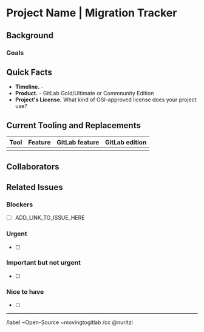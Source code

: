 # Project Name | Migration Tracker
<!-- Please edit this header with your project / organization's name. -->

## Background

<!-- 
Please add information here about why you're planning on migrating. Include any initial announcements that have been made about the decision or status.
-->

### Goals

<!-- What are some of the goals of your migration to GitLab? Delete this section if you don't want to enumerate goals. -->

## Quick Facts

<!-- Please complete as many items in this list as possible. If you're not sure yet, add "TBD" (To be Decided) or "Unknown" -->

 * **Timeline.** - 
 * **Product.** - GitLab Gold/Ultimate or Commnunity Edition
 * **Project's License.** What kind of OSI-approved license does your project use? 

## Current Tooling and Replacements

<!-- 
Please fill in the table to give an overview of your current tooling. Here's a description of what to include in each column:  

- Tool: which tool or platform you are currently using
- Feature: which particular feature you are using in that tool or platform
- GitLab feature: equivalent GitLab feature (the GitLab team can help fill this in, as well as the info in the next column)
- GitLab edition: in which GitLab edition (CE or EE) is this feature available? 

Here's an example of a replacements overview from one of the projects which migrated to GitLab:  https://gitlab.com/gitlab-org/gitlab/-/issues/25657#gitlab-replacements

-->

| Tool | Feature | GitLab feature | GitLab edition |
| --- | --- | --- | --- |
|  |  |  |  |

## Collaborators

<!-- Please add names of collaborators in the format: Name, Title, Role (what will you be helping to do, or how should you be involved), GitLab username -->

## Related Issues

<!-- Add any related issues that are important for your project by adding the title of the issue and a link to it (preferably as an embedded link). You will probably keep editing this section as the migration progresses, so don't worry if it's mostly blank for now. -->

### Blockers
 * [ ] ADD_LINK_TO_ISSUE_HERE

### Urgent
 * [ ] 

### Important but not urgent
 * [ ] 

### Nice to have
 * [ ] 

 
------

/label ~Open-Source ~movingtogitlab
/cc @nuritzi
